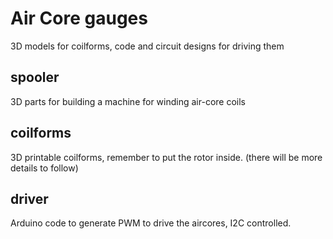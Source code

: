# Air Core gauges

3D models for coilforms, code and circuit designs for driving them

## spooler

3D parts for building a machine for winding air-core coils

## coilforms

3D printable coilforms, remember to put the rotor inside. (there will be more details to follow)

## driver

Arduino code to generate PWM to drive the aircores, I2C controlled.